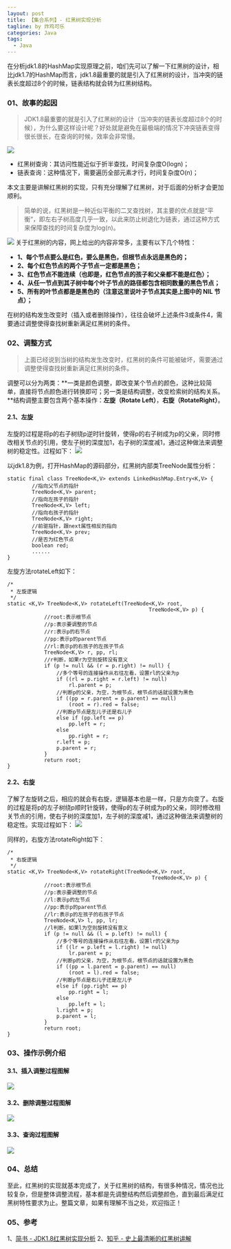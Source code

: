 ```yaml
---
layout: post
title: 【集合系列】- 红黑树实现分析
tagline: by 炸鸡可乐
categories: Java
tags: 
  - Java
---
```


在分析jdk1.8的HashMap实现原理之前，咱们先可以了解一下红黑树的设计，相比jdk1.7的HashMap而言，jdk1.8最重要的就是引入了红黑树的设计，当冲突的链表长度超过8个的时候，链表结构就会转为红黑树结构。

<!--more-->
### 01、故事的起因
> JDK1.8最重要的就是引入了红黑树的设计（当冲突的链表长度超过8个的时候），为什么要这样设计呢？好处就是避免在最极端的情况下冲突链表变得很长很长，在查询的时候，效率会非常慢。

![](http://www.justdojava.com/assets/images/2019/java/image-jay/ff1328a595314ae4a7bddcea7820e476.jpg)
* 红黑树查询：其访问性能近似于折半查找，时间复杂度O(logn)；
* 链表查询：这种情况下，需要遍历全部元素才行，时间复杂度O(n)；

本文主要是讲解红黑树的实现，只有充分理解了红黑树，对于后面的分析才会更加顺利。

> 简单的说，红黑树是一种近似平衡的二叉查找树，其主要的优点就是“平衡“，即左右子树高度几乎一致，以此来防止树退化为链表，通过这种方式来保障查找的时间复杂度为log(n)。

![](http://www.justdojava.com/assets/images/2019/java/image-jay/c8dae9703ad941368a4eedb79c61de3e.jpg)
关于红黑树的内容，网上给出的内容非常多，主要有以下几个特性：
* **1、每个节点要么是红色，要么是黑色，但根节点永远是黑色的；**
* **2、每个红色节点的两个子节点一定都是黑色；**
* **3、红色节点不能连续（也即是，红色节点的孩子和父亲都不能是红色）；**
* **4、从任一节点到其子树中每个叶子节点的路径都包含相同数量的黑色节点；**
* **5、所有的叶节点都是是黑色的（注意这里说叶子节点其实是上图中的 NIL 节点）；**

在树的结构发生改变时（插入或者删除操作），往往会破坏上述条件3或条件4，需要通过调整使得查找树重新满足红黑树的条件。

### 02、调整方式
> 上面已经说到当树的结构发生改变时，红黑树的条件可能被破坏，需要通过调整使得查找树重新满足红黑树的条件。

调整可以分为两类：**一类是颜色调整，即改变某个节点的颜色，这种比较简单，直接将节点颜色进行转换即可；另一类是结构调整，改变检索树的结构关系。**结构调整主要包含两个基本操作：**左旋（Rotate Left）**，**右旋（RotateRight）**。




#### 2.1、左旋
左旋的过程是将p的右子树绕p逆时针旋转，使得p的右子树成为p的父亲，同时修改相关节点的引用，使左子树的深度加1，右子树的深度减1，通过这种做法来调整树的稳定性。过程如下：
![](http://www.justdojava.com/assets/images/2019/java/image-jay/238c1047c63d4d6bb61e63ae058da261.jpg)

以jdk1.8为例，打开HashMap的源码部分，红黑树内部类TreeNode属性分析：
```
static final class TreeNode<K,V> extends LinkedHashMap.Entry<K,V> {
		//指向父节点的指针
		TreeNode<K,V> parent;
		//指向左孩子的指针
        TreeNode<K,V> left;
		//指向右孩子的指针
        TreeNode<K,V> right;
		//前驱指针，跟next属性相反的指向
        TreeNode<K,V> prev;
		//是否为红色节点
        boolean red;
		......
}
```
左旋方法rotateLeft如下：
```
/*
 * 左旋逻辑
 */
static <K,V> TreeNode<K,V> rotateLeft(TreeNode<K,V> root,
                                              TreeNode<K,V> p) {
			//root:表示根节点
			//p:表示要调整的节点
			//r:表示p的右节点
			//pp:表示p的parent节点
			//rl:表示p的右孩子的左孩子节点
            TreeNode<K,V> r, pp, rl;
			//r判断，如果r为空则旋转没有意义
            if (p != null && (r = p.right) != null) {
				//多个等号的连接操作从右往左看，设置rl的父亲为p
                if ((rl = p.right = r.left) != null)
                    rl.parent = p;
				//判断p的父亲，为空，为根节点，根节点的话就设置为黑色
                if ((pp = r.parent = p.parent) == null)
                    (root = r).red = false;
				//判断p节点是左儿子还是右儿子
                else if (pp.left == p)
                    pp.left = r;
                else
                    pp.right = r;
                r.left = p;
                p.parent = r;
            }
            return root;
}
```

#### 2.2、右旋
了解了左旋转之后，相应的就会有右旋，逻辑基本也是一样，只是方向变了。右旋的过程是将p的左子树绕p顺时针旋转，使得p的左子树成为p的父亲，同时修改相关节点的引用，使右子树的深度加1，左子树的深度减1，通过这种做法来调整树的稳定性。实现过程如下：
![](http://www.justdojava.com/assets/images/2019/java/image-jay/7554d82fba4241e58509cab4a018c113.jpg)

同样的，右旋方法rotateRight如下：
```
/*
 * 右旋逻辑
 */
static <K,V> TreeNode<K,V> rotateRight(TreeNode<K,V> root,
                                               TreeNode<K,V> p) {
			//root:表示根节点
			//p:表示要调整的节点
			//l:表示p的左节点
			//pp:表示p的parent节点
			//lr:表示p的左孩子的右孩子节点
            TreeNode<K,V> l, pp, lr;
			//l判断，如果l为空则旋转没有意义
            if (p != null && (l = p.left) != null) {
				//多个等号的连接操作从右往左看，设置lr的父亲为p
                if ((lr = p.left = l.right) != null)
                    lr.parent = p;
				//判断p的父亲，为空，为根节点，根节点的话就设置为黑色
                if ((pp = l.parent = p.parent) == null)
                    (root = l).red = false;
				//判断p节点是右儿子还是左儿子
                else if (pp.right == p)
                    pp.right = l;
                else
                    pp.left = l;
                l.right = p;
                p.parent = l;
            }
            return root;
}
```

### 03、操作示例介绍
#### 3.1、插入调整过程图解
![](http://www.justdojava.com/assets/images/2019/java/image-jay/f6a3762e1e55469d8dd7c68f2f97ce88.jpg)
#### 3.2、删除调整过程图解
![](http://www.justdojava.com/assets/images/2019/java/image-jay/6537e1121b1846d98361b34dd80aed91.jpg)
#### 3.3、查询过程图解
![](http://www.justdojava.com/assets/images/2019/java/image-jay/42d3722ae183469ca427434b6a93c6ed.jpg)
### 04、总结
至此，红黑树的实现就基本完成了，关于红黑树的结构，有很多种情况，情况也比较复杂，但是整体调整流程，基本都是先调整结构然后调整颜色，直到最后满足红黑树特性要求为止。整篇文章，如果有理解不当之处，欢迎指正！
### 05、参考
1、[简书 - JDK1.8红黑树实现分析](https://www.jianshu.com/p/34b6878ae6de)
2、[知乎 - 史上最清晰的红黑树讲解](https://zhuanlan.zhihu.com/p/24810439?refer=dreawer)